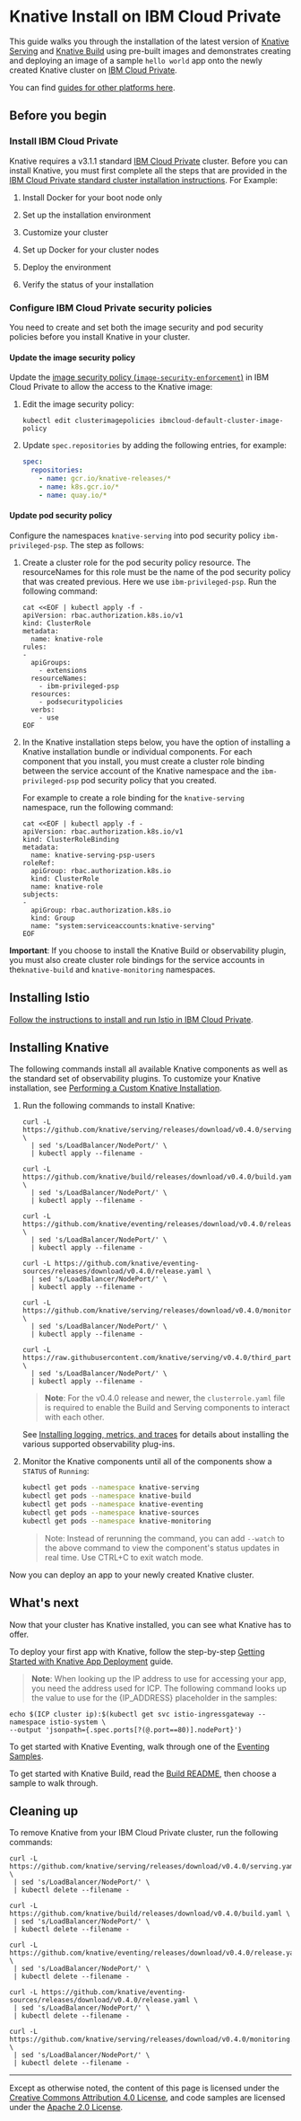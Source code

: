 # Knative Install on IBM Cloud Private

This guide walks you through the installation of the latest version of
[Knative Serving](https://github.com/knative/serving) and
[Knative Build](https://github.com/knative/build) using pre-built images and
demonstrates creating and deploying an image of a sample `hello world` app onto
the newly created Knative cluster on
[IBM Cloud Private](https://www.ibm.com/cloud/private).

You can find [guides for other platforms here](README.md).

## Before you begin

### Install IBM Cloud Private

Knative requires a v3.1.1 standard
[IBM Cloud Private](https://www.ibm.com/cloud/private) cluster. Before you can
install Knative, you must first complete all the steps that are provided in the
[IBM Cloud Private standard cluster installation instructions](https://www.ibm.com/support/knowledgecenter/SSBS6K_3.1.1/installing/install_containers.html).
For Example:

1. Install Docker for your boot node only

2. Set up the installation environment

3. Customize your cluster

4. Set up Docker for your cluster nodes

5. Deploy the environment

6. Verify the status of your installation

### Configure IBM Cloud Private security policies

You need to create and set both the image security and pod security policies
before you install Knative in your cluster.

#### Update the image security policy

Update the
[image security policy (`image-security-enforcement`)](https://www.ibm.com/support/knowledgecenter/SSBS6K_3.1.1/manage_images/image_security.html)
in IBM Cloud Private to allow the access to the Knative image:

1. Edit the image security policy:

   ```
   kubectl edit clusterimagepolicies ibmcloud-default-cluster-image-policy
   ```

2. Update `spec.repositories` by adding the following entries, for example:
   ```yaml
   spec:
     repositories:
       - name: gcr.io/knative-releases/*
       - name: k8s.gcr.io/*
       - name: quay.io/*
   ```

#### Update pod security policy

Configure the namespaces `knative-serving` into pod security policy
`ibm-privileged-psp`. The step as follows:

1. Create a cluster role for the pod security policy resource. The resourceNames
   for this role must be the name of the pod security policy that was created
   previous. Here we use `ibm-privileged-psp`. Run the following command:

   ```shell
   cat <<EOF | kubectl apply -f -
   apiVersion: rbac.authorization.k8s.io/v1
   kind: ClusterRole
   metadata:
     name: knative-role
   rules:
   -
     apiGroups:
       - extensions
     resourceNames:
       - ibm-privileged-psp
     resources:
       - podsecuritypolicies
     verbs:
       - use
   EOF
   ```

2. In the Knative installation steps below, you have the option of installing a
   Knative installation bundle or individual components. For each component that
   you install, you must create a cluster role binding between the service
   account of the Knative namespace and the `ibm-privileged-psp` pod security
   policy that you created.

   For example to create a role binding for the `knative-serving` namespace, run
   the following command:

   ```shell
   cat <<EOF | kubectl apply -f -
   apiVersion: rbac.authorization.k8s.io/v1
   kind: ClusterRoleBinding
   metadata:
     name: knative-serving-psp-users
   roleRef:
     apiGroup: rbac.authorization.k8s.io
     kind: ClusterRole
     name: knative-role
   subjects:
   -
     apiGroup: rbac.authorization.k8s.io
     kind: Group
     name: "system:serviceaccounts:knative-serving"
   EOF
   ```

**Important**: If you choose to install the Knative Build or observability
plugin, you must also create cluster role bindings for the service accounts in
the`knative-build` and `knative-monitoring` namespaces.

## Installing Istio

[Follow the instructions to install and run Istio in IBM Cloud Private](https://istio.io/docs/setup/kubernetes/quick-start-ibm/#ibm-cloud-private).

## Installing Knative

The following commands install all available Knative components as well as the
standard set of observability plugins. To customize your Knative installation,
see [Performing a Custom Knative Installation](Knative-custom-install.md).

1. Run the following commands to install Knative:

   ```shell
   curl -L https://github.com/knative/serving/releases/download/v0.4.0/serving.yaml \
     | sed 's/LoadBalancer/NodePort/' \
     | kubectl apply --filename -
   ```

   ```shell
   curl -L https://github.com/knative/build/releases/download/v0.4.0/build.yaml \
     | sed 's/LoadBalancer/NodePort/' \
     | kubectl apply --filename -
   ```

   ```shell
   curl -L https://github.com/knative/eventing/releases/download/v0.4.0/release.yaml \
     | sed 's/LoadBalancer/NodePort/' \
     | kubectl apply --filename -
   ```

   ```shell
   curl -L https://github.com/knative/eventing-sources/releases/download/v0.4.0/release.yaml \
     | sed 's/LoadBalancer/NodePort/' \
     | kubectl apply --filename -
   ```

   ```shell
   curl -L https://github.com/knative/serving/releases/download/v0.4.0/monitoring.yaml \
     | sed 's/LoadBalancer/NodePort/' \
     | kubectl apply --filename -
   ```

   ```shell
   curl -L https://raw.githubusercontent.com/knative/serving/v0.4.0/third_party/config/build/clusterrole.yaml \
     | sed 's/LoadBalancer/NodePort/' \
     | kubectl apply --filename -
   ```
   > **Note**: For the v0.4.0 release and newer, the `clusterrole.yaml` file is
   > required to enable the Build and Serving components to interact with each other.
   
   See
   [Installing logging, metrics, and traces](../serving/installing-logging-metrics-traces.md)
   for details about installing the various supported observability plug-ins.

1. Monitor the Knative components until all of the components show a `STATUS` of
   `Running`:

   ```bash
   kubectl get pods --namespace knative-serving
   kubectl get pods --namespace knative-build
   kubectl get pods --namespace knative-eventing
   kubectl get pods --namespace knative-sources
   kubectl get pods --namespace knative-monitoring
   ```

   > Note: Instead of rerunning the command, you can add `--watch` to the above
   > command to view the component's status updates in real time. Use CTRL+C to
   > exit watch mode.

Now you can deploy an app to your newly created Knative cluster.

## What's next

Now that your cluster has Knative installed, you can see what Knative has to
offer.

To deploy your first app with Knative, follow the step-by-step
[Getting Started with Knative App Deployment](getting-started-knative-app.md)
guide.

> **Note**: When looking up the IP address to use for accessing your app, you
> need the address used for ICP. The following command looks up the value to use
> for the {IP_ADDRESS} placeholder in the samples:

```shell
echo $(ICP cluster ip):$(kubectl get svc istio-ingressgateway --namespace istio-system \
--output 'jsonpath={.spec.ports[?(@.port==80)].nodePort}')
```

To get started with Knative Eventing, walk through one of the
[Eventing Samples](../eventing/samples/).

To get started with Knative Build, read the [Build README](../build/README.md),
then choose a sample to walk through.

## Cleaning up

To remove Knative from your IBM Cloud Private cluster, run the following
commands:

```shell
curl -L https://github.com/knative/serving/releases/download/v0.4.0/serving.yaml \
 | sed 's/LoadBalancer/NodePort/' \
 | kubectl delete --filename -
```

```shell
curl -L https://github.com/knative/build/releases/download/v0.4.0/build.yaml \
 | sed 's/LoadBalancer/NodePort/' \
 | kubectl delete --filename -
```

```shell
curl -L https://github.com/knative/eventing/releases/download/v0.4.0/release.yaml \
 | sed 's/LoadBalancer/NodePort/' \
 | kubectl delete --filename -
```

```shell
curl -L https://github.com/knative/eventing-sources/releases/download/v0.4.0/release.yaml \
 | sed 's/LoadBalancer/NodePort/' \
 | kubectl delete --filename -
```

```shell
curl -L https://github.com/knative/serving/releases/download/v0.4.0/monitoring.yaml \
 | sed 's/LoadBalancer/NodePort/' \
 | kubectl delete --filename -
```

---

Except as otherwise noted, the content of this page is licensed under the
[Creative Commons Attribution 4.0 License](https://creativecommons.org/licenses/by/4.0/),
and code samples are licensed under the
[Apache 2.0 License](https://www.apache.org/licenses/LICENSE-2.0).
